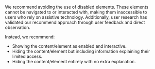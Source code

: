 We recommend avoiding the use of disabled elements. These elements cannot be navigated to or interacted with, making them inaccessible to users who rely on assistive technology. Additionally, user research has validated our recommend approach through user feedback and direct observation.

Instead, we recommend:
- Showing the content/element as enabled and interactive.
- Hiding the content/element but including information explaining their limited access.
- Hiding the content/element entirely with no extra explanation.